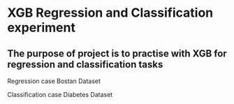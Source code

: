 # XGB Regression and Classification experiment

## The purpose of project is to practise with XGB for regression and classification tasks
 
Regression case
Bostan Dataset

Classification case
Diabetes Dataset
